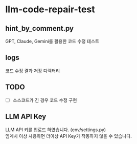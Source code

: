 # llm-code-repair-test

## hint_by_comment.py
GPT, Claude, Gemini를 활용한 코드 수정 테스트
  
  
  
## logs
코드 수정 결과 저장 디렉터리
  
  
  
## TODO
- [ ] 소스코드가 긴 경우 코드 수정 구현
  
  
  
## LLM API Key  
LLM API 키를 업로드 하였습니다. (env/settings.py)  
임계치 이상 사용하면 더이상 API Key가 작동하지 않을 수 있습니다. 